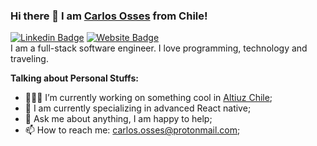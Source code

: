 ### Hi there 👋 I am [Carlos Osses](http://cosses.cl/) from Chile! 
[![Linkedin Badge](https://img.shields.io/badge/-LinkedIn-0e76a8?style=flat-square&logo=Linkedin&logoColor=white)](https://www.linkedin.com/in/carlos-osses-lizana-316b01103/)
[![Website Badge](https://img.shields.io/badge/Website-3b5998?style=flat-square&logo=google-chrome&logoColor=white)](http://cosses.cl)
</br>
I am a full-stack software engineer. I love programming, technology and traveling.

**Talking about Personal Stuffs:**
- 👨🏻‍💻 I’m currently working on something cool in [Altiuz Chile](https://altiuz.cl/);
- 🚀 I am currently specializing in advanced React native;
- 💬 Ask me about anything, I am happy to help;
- 📫 How to reach me: carlos.osses@protonmail.com;
<!--📝 [Resume](https://gkassym.netlify.app/Resume.pdf). -->
